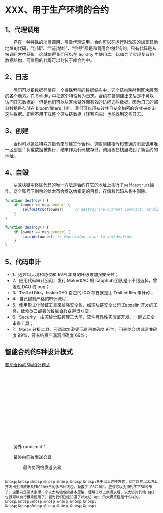 # XXX、用于生产环境的合约
## 1、代理调用
&nbsp;&nbsp;&nbsp;&nbsp;&nbsp;&nbsp;&nbsp;存在一种特殊的消息调用，叫做代理调用。合约可以在运行时动态的加载其他地址的代码，“存储”、“当前地址”、“余额”都是和调用合约挂钩的，只有代码是从被调用方中获取。这就使得我们可以在 Solidity 中使用库。比如为了实现复杂的数据结构，可重用的代码可以封装于库合约中。

## 2、日志
&nbsp;&nbsp;&nbsp;&nbsp;&nbsp;&nbsp;&nbsp;我们可以把数据存储在一个特殊索引的数据结构中。这个结构映射到区块层面的各个地方。在 Solidity 中把这个特性称为日志。合约在被创建出来后是不可以访问日志数据的。但是他们可以从区块链外面有效的访问这些数据。因为日志的部分数据是存储在 bloom filters 上的。我们可以用有效并且安全加密的方式来查询这些数据。即使不用下载整个区块链数据（轻客户端）也能找到这些日志。

## 3、创建
&nbsp;&nbsp;&nbsp;&nbsp;&nbsp;&nbsp;&nbsp;合约可以通过特殊的指令来创建其他合约。这些创建指令和普通的消息调用唯一区别是：负载数据被执行，结果作为代码被存储，调用者在栈里收到了新合约的地址。

## 4、自毁
&nbsp;&nbsp;&nbsp;&nbsp;&nbsp;&nbsp;&nbsp;从区块链中移除代码的唯一方法是合约在它的地址上执行了`selfdestruct`操作。这个账号下剩余的以太币会发送给指定的目标，存储和代码从栈中删除。

```js
function destroy() {
	if (owner == msg.sender) {
		selfdestruct(owner);	// destroy the current contract, sending its funds to the given Address
	}
}
```

```js
function destroy() {
	if (owner == msg.sender) {
		suicide(owner);	// deprecated alias to selfdestruct
	}
}
```

## 5、代码审计
- 1、通过以太坊和协议和 EVM 本身的升级来加强安全性；
- 2、应用代码审计公司，发行 MakerDAO 的 Dapphub 团队是个不错选择，曾发现 DAO 的 bug；
- 3、Trail of Bits，MakerDAO 自己的 ICO 项目就是由 Trail of Bits 审计的；
- 4、自己编制严格的审计流程；
- 5、使用形式化验证工具来加强安全性，如区块链安全公司 Zeppelin 开发的工具，使修改已部署的智能合约变得很方便；
- 6、Securify，由苏黎士联邦理工大学，软件可靠性实验室开发，一键式安全审查工具；
- 7、Maian 分析工具，可窃取加密货币漏洞准确度 97%，可删除合约漏洞准确度 99%，可冻结资产漏洞准确度 69%；

## 智能合约的5种设计模式
[智能合约的5种设计模式](https://my.oschina.net/u/3790537/blog/1808773)











&nbsp;&nbsp;&nbsp;&nbsp;&nbsp;&nbsp;&nbsp;
<br/><br/><br/><br/><br/><br/><br/><br/><br/><br/><br/><br/><br/>

&nbsp;&nbsp;&nbsp;&nbsp;&nbsp;&nbsp;&nbsp;另外 randomId：

&nbsp;&nbsp;&nbsp;&nbsp;&nbsp;&nbsp;&nbsp;最终向网络发送交易

&nbsp;&nbsp;&nbsp;&nbsp;&nbsp;&nbsp;&nbsp;
&nbsp;&nbsp;&nbsp;&nbsp;&nbsp;&nbsp;&nbsp;最终向网络发送交易


```

&nbsp;&nbsp;&nbsp;&nbsp;&nbsp;&nbsp;&nbsp;基于以上两种方式，就可以在以太坊上开发出支持原币及ERC20代币的多币种钱包，兼容了 ERC20后，应该可以支持到不下50种币了。这里只是带大家理一个以太坊钱包的基本思路，理解了以上原理以后，以太坊的其他 api 也就可以自行摸索使用了，因为我们已经知道了以太坊 api 的大概流程是什么样的。
&nbsp;&nbsp;&nbsp;&nbsp;&nbsp;&nbsp;&nbsp;
&nbsp;&nbsp;&nbsp;&nbsp;&nbsp;&nbsp;&nbsp;























